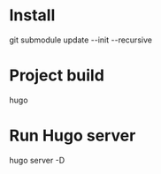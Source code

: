 # Install
git submodule update --init --recursive

# Project build
hugo

# Run Hugo server
hugo server -D
